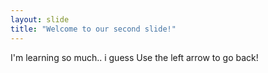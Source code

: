 ```yaml
---
layout: slide
title: "Welcome to our second slide!"
---
```

I'm learning so much.. i guess
Use the left arrow to go back!
